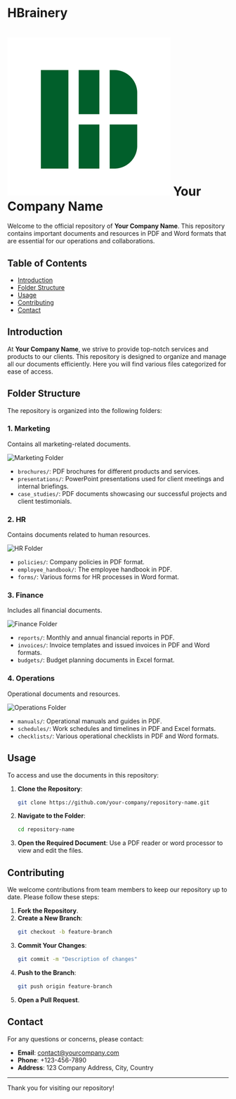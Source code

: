 # HBrainery

# ![Company Logo](HBrainery.png) Your Company Name

Welcome to the official repository of **Your Company Name**. This repository contains important documents and resources in PDF and Word formats that are essential for our operations and collaborations. 

## Table of Contents
- [Introduction](#introduction)
- [Folder Structure](#folder-structure)
- [Usage](#usage)
- [Contributing](#contributing)
- [Contact](#contact)

## Introduction

At **Your Company Name**, we strive to provide top-notch services and products to our clients. This repository is designed to organize and manage all our documents efficiently. Here you will find various files categorized for ease of access.

## Folder Structure

The repository is organized into the following folders:

### 1. **Marketing**
Contains all marketing-related documents.

![Marketing Folder](https://link-to-your-image.com/marketing-folder.png)

- `brochures/`: PDF brochures for different products and services.
- `presentations/`: PowerPoint presentations used for client meetings and internal briefings.
- `case_studies/`: PDF documents showcasing our successful projects and client testimonials.

### 2. **HR**
Contains documents related to human resources.

![HR Folder](https://link-to-your-image.com/hr-folder.png)

- `policies/`: Company policies in PDF format.
- `employee_handbook/`: The employee handbook in PDF.
- `forms/`: Various forms for HR processes in Word format.

### 3. **Finance**
Includes all financial documents.

![Finance Folder](https://link-to-your-image.com/finance-folder.png)

- `reports/`: Monthly and annual financial reports in PDF.
- `invoices/`: Invoice templates and issued invoices in PDF and Word formats.
- `budgets/`: Budget planning documents in Excel format.

### 4. **Operations**
Operational documents and resources.

![Operations Folder](https://link-to-your-image.com/operations-folder.png)

- `manuals/`: Operational manuals and guides in PDF.
- `schedules/`: Work schedules and timelines in PDF and Excel formats.
- `checklists/`: Various operational checklists in PDF and Word formats.

## Usage

To access and use the documents in this repository:

1. **Clone the Repository**:
    ```bash
    git clone https://github.com/your-company/repository-name.git
    ```

2. **Navigate to the Folder**:
    ```bash
    cd repository-name
    ```

3. **Open the Required Document**:
    Use a PDF reader or word processor to view and edit the files.

## Contributing

We welcome contributions from team members to keep our repository up to date. Please follow these steps:

1. **Fork the Repository**.
2. **Create a New Branch**:
    ```bash
    git checkout -b feature-branch
    ```
3. **Commit Your Changes**:
    ```bash
    git commit -m "Description of changes"
    ```
4. **Push to the Branch**:
    ```bash
    git push origin feature-branch
    ```
5. **Open a Pull Request**.

## Contact

For any questions or concerns, please contact:

- **Email**: contact@yourcompany.com
- **Phone**: +123-456-7890
- **Address**: 123 Company Address, City, Country

---

Thank you for visiting our repository!

